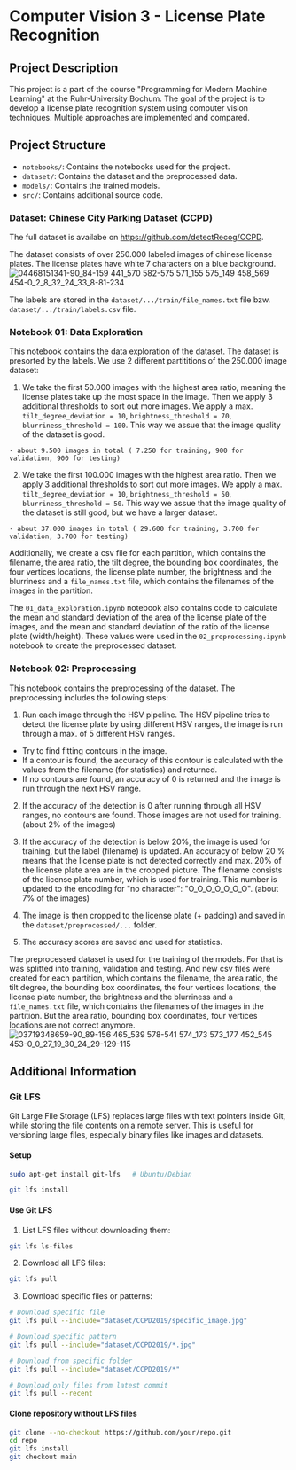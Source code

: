 # Computer Vision 3 - License Plate Recognition

## Project Description

This project is a part of the course "Programming for Modern Machine Learning" at the Ruhr-University Bochum. The goal of the project is to develop a license plate recognition system using computer vision techniques. Multiple approaches are implemented and compared.

## Project Structure

- `notebooks/`: Contains the notebooks used for the project.
- `dataset/`: Contains the dataset and the preprocessed data.
- `models/`: Contains the trained models.
- `src/`: Contains additional source code.


### Dataset: Chinese City Parking Dataset (CCPD)

The full dataset is availabe on https://github.com/detectRecog/CCPD.


The dataset consists of over 250.000 labeled images of chinese license plates. The license plates have white 7 characters on a blue background.
![04468151341-90_84-159 441_570 582-575 571_155 575_149 458_569 454-0_2_8_32_24_33_8-81-234](https://github.com/user-attachments/assets/f040e080-6377-4a36-afa3-6c437028fe6d)

The labels are stored in the `dataset/.../train/file_names.txt` file bzw. `dataset/.../train/labels.csv` file.

### Notebook 01: Data Exploration

This notebook contains the data exploration of the dataset. The dataset is presorted by the labels.
We use 2 different partititions of the 250.000 image dataset:

  1. We take the first 50.000 images with the highest area ratio, meaning the license plates take up the most space in the image. Then we apply 3 additional thresholds to sort out more images. We apply a max. `tilt_degree_deviation = 10`, `brightness_threshold = 70`, `blurriness_threshold = 100`. This way we assue that the image quality of the dataset is good.

    - about 9.500 images in total ( 7.250 for training, 900 for validation, 900 for testing)

  2. We take the first 100.000 images with the highest area ratio. Then we apply 3 additional thresholds to sort out more images. We apply a max. `tilt_degree_deviation = 10`, `brightness_threshold = 50`, `blurriness_threshold = 50`. This way we assue that the image quality of the dataset is still good, but we have a larger dataset.

    - about 37.000 images in total ( 29.600 for training, 3.700 for validation, 3.700 for testing)

Additionally, we create a csv file for each partition, which contains the filename, the area ratio, the tilt degree, the bounding box coordinates, the four vertices locations, the license plate number, the brightness and the blurriness and a `file_names.txt` file, which contains the filenames of the images in the partition.

The `01_data_exploration.ipynb` notebook also contains code to calculate the mean and standard deviation of the area of the license plate of the images, and the mean and standard deviation of the ratio of the license plate (width/height). These values were used in the `02_preprocessing.ipynb` notebook to create the preprocessed dataset.

### Notebook 02: Preprocessing

This notebook contains the preprocessing of the dataset. The preprocessing includes the following steps:

1.  Run each image through the HSV pipeline. The HSV pipeline tries to detect the license plate by using different HSV ranges, the image is run through a max. of 5 different HSV ranges.
  - Try to find fitting contours in the image.
  - If a contour is found, the accuracy of this contour is calculated with the values from the filename (for statistics) and returned.
  - If no contours are found, an accuracy of 0 is returned and the image is run through the next HSV range.

2.  If the accuracy of the detection is 0 after running through all HSV ranges, no contours are found. Those images are not used for training. (about 2% of the images)

3.  If the accuracy of the detection is below 20%, the image is used for training, but the label (filename) is updated. An accuracy of below 20 % means that the license plate is not detected correctly and max. 20% of the license plate area are in the cropped picture.
The filename consists of the license plate number, which is used for training. This number is updated to the encoding for "no character": "O_O_O_O_O_O_O".
(about 7% of the images)

4. The image is then cropped to the license plate (+ padding) and saved in the `dataset/preprocessed/...` folder.

5. The accuracy scores are saved and used for statistics.


The preprocessed dataset is used for the training of the models. For that is was splitted into training, validation and testing. And new csv files were created for each partition, which contains the filename, the area ratio, the tilt degree, the bounding box coordinates, the four vertices locations, the license plate number, the brightness and the blurriness and a `file_names.txt` file, which contains the filenames of the images in the partition. But the area ratio, bounding box coordinates, four vertices locations are not correct anymore.
![03719348659-90_89-156 465_539 578-541 574_173 573_177 452_545 453-0_0_27_19_30_24_29-129-115](https://github.com/user-attachments/assets/784ecb88-bdf8-4f42-acc1-8d85f3eefb3f)


## Additional Information

### Git LFS

Git Large File Storage (LFS) replaces large files with text pointers inside Git, while storing the file contents on a remote server. This is useful for versioning large files, especially binary files like images and datasets.


#### Setup

```bash
sudo apt-get install git-lfs   # Ubuntu/Debian
```

```bash
git lfs install
```

#### Use Git LFS

1. List LFS files without downloading them:
```bash
git lfs ls-files
```

2. Download all LFS files:
```bash
git lfs pull
```

3. Download specific files or patterns:

```bash
# Download specific file
git lfs pull --include="dataset/CCPD2019/specific_image.jpg"
```

```bash
# Download specific pattern
git lfs pull --include="dataset/CCPD2019/*.jpg"
```

```bash
# Download from specific folder
git lfs pull --include="dataset/CCPD2019/*"
```

```bash
# Download only files from latest commit
git lfs pull --recent
```

#### Clone repository without LFS files
```bash
git clone --no-checkout https://github.com/your/repo.git
cd repo
git lfs install
git checkout main
```
